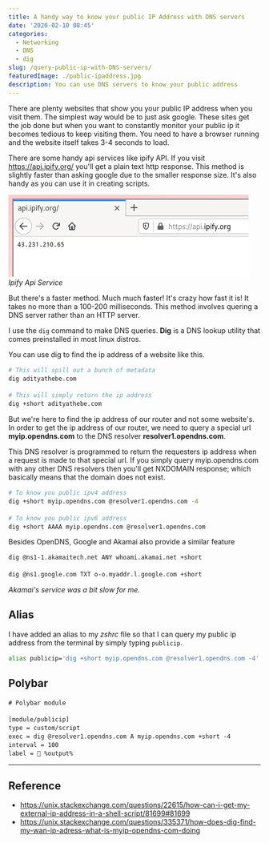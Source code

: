 ```yaml
---
title: A handy way to know your public IP Address with DNS servers
date: '2020-02-10 08:45'
categories:
  - Networking
  - DNS
  - dig
slug: /query-public-ip-with-DNS-servers/
featuredImage: ./public-ipaddress.jpg
description: You can use DNS servers to know your public address
---
```


There are plenty websites that show you your public IP address when you visit them. The simplest way would be to just ask google. These sites get the job done but when you want to constantly monitor your public ip it becomes tedious to keep visiting them. You need to have a browser running and the website itself takes 3-4 seconds to load.

There are some handy api services like ipify API. If you visit https://api.ipify.org/ you'll get a plain text http response. This method is slightly faster than asking google due to the smaller response size. It's also handy as you can use it in creating scripts.

![](./ipify.jpg)
_Ipify Api Service_

But there's a faster method. Much much faster! It's crazy how fast it is! It takes no more than a 100-200 milliseconds. This method involves quering a DNS server rather than an HTTP server.

I use the `dig` command to make DNS queries. **Dig** is a DNS lookup utility that comes preinstalled in most linux distros.

You can use dig to find the ip address of a website like this.

```bash
# This will spill out a bunch of metadata
dig adityathebe.com

# This will simply return the ip address
dig +short adityathebe.com
```

But we're here to find the ip address of our router and not some website's. In order to get the ip address of our router, we need to query a special url **myip.opendns.com** to the DNS resolver **resolver1.opendns.com**.

This DNS resolver is programmed to return the requesters ip address when a request is made to that special url. If you simply query myip.opendns.com with any other DNS resolvers then you'll get NXDOMAIN response; which basically means that the domain does not exist.

```bash
# To know you public ipv4 address
dig +short myip.opendns.com @resolver1.opendns.com -4

# To know you public ipv6 address
dig +short AAAA myip.opendns.com @resolver1.opendns.com
```

Besides OpenDNS, Google and Akamai also provide a similar feature

```bash
dig @ns1-1.akamaitech.net ANY whoami.akamai.net +short

dig @ns1.google.com TXT o-o.myaddr.l.google.com +short
```

_Akamai's service was a bit slow for me._

## Alias

I have added an alias to my _zshrc_ file so that I can query my public ip address from the terminal by simply typing `publicip`.

```bash
alias publicip='dig +short myip.opendns.com @resolver1.opendns.com -4'
```

## Polybar

```txt
# Polybar module

[module/publicip]
type = custom/script
exec = dig @resolver1.opendns.com A myip.opendns.com +short -4
interval = 100
label =  %output%
```

---

## Reference

- https://unix.stackexchange.com/questions/22615/how-can-i-get-my-external-ip-address-in-a-shell-script/81699#81699
- https://unix.stackexchange.com/questions/335371/how-does-dig-find-my-wan-ip-adress-what-is-myip-opendns-com-doing

